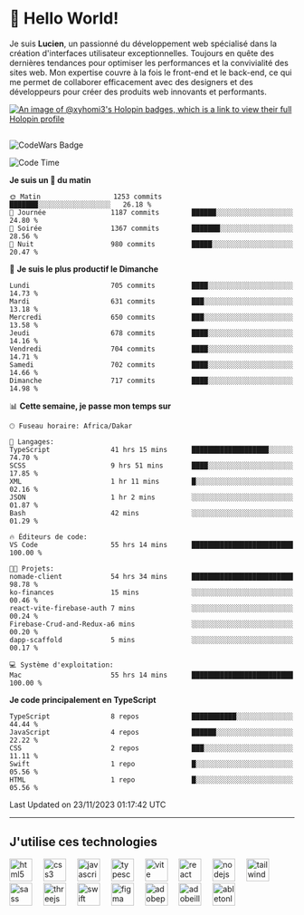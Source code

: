 # 👋 Hello World!

Je suis **Lucien**, un passionné du développement web spécialisé dans la création d'interfaces utilisateur exceptionnelles. Toujours en quête des dernières tendances pour optimiser les performances et la convivialité des sites web. Mon expertise couvre à la fois le front-end et le back-end, ce qui me permet de collaborer efficacement avec des designers et des développeurs pour créer des produits web innovants et performants.

[![An image of @xyhomi3's Holopin badges, which is a link to view their full Holopin profile](https://holopin.me/xyhomi3)](https://holopin.io/@xyhomi3)

##

![CodeWars Badge](https://www.codewars.com/users/xyhomi3/badges/small)

<!--START_SECTION:waka-->
![Code Time](http://img.shields.io/badge/Code%20Time-300%20hrs%2055%20mins-blue)

**Je suis un 🐤 du matin** 

```text
🌞 Matin                  1253 commits        ███████░░░░░░░░░░░░░░░░░░   26.18 % 
🌆 Journée                1187 commits        ██████░░░░░░░░░░░░░░░░░░░   24.80 % 
🌃 Soirée                 1367 commits        ███████░░░░░░░░░░░░░░░░░░   28.56 % 
🌙 Nuit                   980 commits         █████░░░░░░░░░░░░░░░░░░░░   20.47 % 
```
📅 **Je suis le plus productif le Dimanche** 

```text
Lundi                    705 commits         ████░░░░░░░░░░░░░░░░░░░░░   14.73 % 
Mardi                    631 commits         ███░░░░░░░░░░░░░░░░░░░░░░   13.18 % 
Mercredi                 650 commits         ███░░░░░░░░░░░░░░░░░░░░░░   13.58 % 
Jeudi                    678 commits         ████░░░░░░░░░░░░░░░░░░░░░   14.16 % 
Vendredi                 704 commits         ████░░░░░░░░░░░░░░░░░░░░░   14.71 % 
Samedi                   702 commits         ████░░░░░░░░░░░░░░░░░░░░░   14.66 % 
Dimanche                 717 commits         ████░░░░░░░░░░░░░░░░░░░░░   14.98 % 
```


📊 **Cette semaine, je passe mon temps sur** 

```text
🕑︎ Fuseau horaire: Africa/Dakar

💬 Langages: 
TypeScript               41 hrs 15 mins      ███████████████████░░░░░░   74.70 % 
SCSS                     9 hrs 51 mins       ████░░░░░░░░░░░░░░░░░░░░░   17.85 % 
XML                      1 hr 11 mins        █░░░░░░░░░░░░░░░░░░░░░░░░   02.16 % 
JSON                     1 hr 2 mins         ░░░░░░░░░░░░░░░░░░░░░░░░░   01.87 % 
Bash                     42 mins             ░░░░░░░░░░░░░░░░░░░░░░░░░   01.29 % 

🔥 Éditeurs de code: 
VS Code                  55 hrs 14 mins      █████████████████████████   100.00 % 

🐱‍💻 Projets: 
nomade-client            54 hrs 34 mins      █████████████████████████   98.78 % 
ko-finances              15 mins             ░░░░░░░░░░░░░░░░░░░░░░░░░   00.46 % 
react-vite-firebase-auth 7 mins              ░░░░░░░░░░░░░░░░░░░░░░░░░   00.24 % 
Firebase-Crud-and-Redux-a6 mins              ░░░░░░░░░░░░░░░░░░░░░░░░░   00.20 % 
dapp-scaffold            5 mins              ░░░░░░░░░░░░░░░░░░░░░░░░░   00.17 % 

💻 Système d'exploitation: 
Mac                      55 hrs 14 mins      █████████████████████████   100.00 % 
```

**Je code principalement en TypeScript** 

```text
TypeScript               8 repos             ███████████░░░░░░░░░░░░░░   44.44 % 
JavaScript               4 repos             ██████░░░░░░░░░░░░░░░░░░░   22.22 % 
CSS                      2 repos             ███░░░░░░░░░░░░░░░░░░░░░░   11.11 % 
Swift                    1 repo              █░░░░░░░░░░░░░░░░░░░░░░░░   05.56 % 
HTML                     1 repo              █░░░░░░░░░░░░░░░░░░░░░░░░   05.56 % 
```




 Last Updated on 23/11/2023 01:17:42 UTC
<!--END_SECTION:waka-->
---

## J'utilise ces technologies

<div align="left">
  <img src="https://skillicons.dev/icons?i=html" height="40" alt="html5 logo"  />
  <img width="12" />
  <img src="https://skillicons.dev/icons?i=css" height="40" alt="css3 logo"  />
  <img width="12" />
  <img src="https://skillicons.dev/icons?i=js" height="40" alt="javascript logo"  />
  <img width="12" />
  <img src="https://skillicons.dev/icons?i=ts" height="40" alt="typescript logo"  />
  <img width="12" />
  <img src="https://skillicons.dev/icons?i=vite" height="40" alt="vite logo"  />
  <img width="12" />
  <img src="https://skillicons.dev/icons?i=react" height="40" alt="react logo"  />
  <img width="12" />
  <img src="https://cdn.jsdelivr.net/gh/devicons/devicon/icons/nodejs/nodejs-original.svg" height="40" alt="nodejs logo"  />
  <img width="12" />
  <img src="https://skillicons.dev/icons?i=tailwind" height="40" alt="tailwindcss logo"  />
  <img width="12" />
  <img src="https://skillicons.dev/icons?i=sass" height="40" alt="sass logo"  />
  <img width="12" />
  <img src="https://skillicons.dev/icons?i=threejs" height="40" alt="threejs logo"  />
  <img width="12" />
  <img src="https://skillicons.dev/icons?i=swift" height="40" alt="swift logo"  />
  <img width="12" />
  <img src="https://skillicons.dev/icons?i=figma" height="40" alt="figma logo"  />
  <img width="12" />
  <img src="https://skillicons.dev/icons?i=ps" height="40" alt="adobephotoshop logo"  />
  <img width="12" />
  <img src="https://skillicons.dev/icons?i=ai" height="40" alt="adobeillustrator logo"  />
  <img width="12" />
  <img src="https://skillicons.dev/icons?i=ableton" height="40" alt="abletonlive logo"  />
</div>



